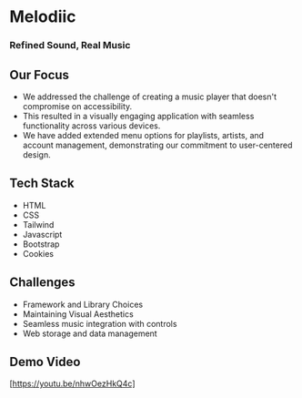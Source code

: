 # Melodiic
### Refined Sound, Real Music

## Our Focus
* We addressed the challenge of creating a music player that doesn't compromise on accessibility. 
* This resulted in a visually engaging application with seamless functionality across various devices. 
* We have added extended menu options for playlists, artists, and account management, demonstrating our commitment to user-centered design.

## Tech Stack
* HTML
* CSS
* Tailwind
* Javascript
* Bootstrap
* Cookies

## Challenges
* Framework and Library Choices
* Maintaining Visual Aesthetics
* Seamless music integration with controls
* Web storage and data management

## Demo Video
[https://youtu.be/nhwOezHkQ4c]
